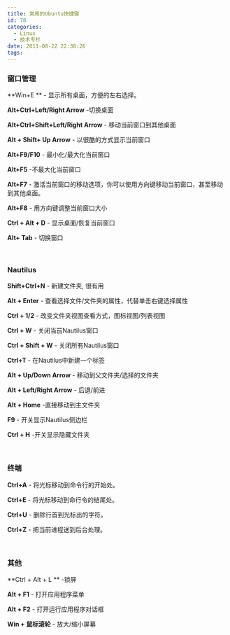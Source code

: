 ```yaml
---
title: 常用的Ubuntu快捷键
id: 78
categories:
  - Linux
  - 技术专栏
date: 2011-08-22 22:38:26
tags:
---
```


<div id="blog_text">

### **窗口管理**

**Win+E ** - 显示所有桌面，方便的左右选择。

**Alt+Ctrl+Left/Right Arrow** -切换桌面

**Alt+Ctrl+Shift+Left/Right Arrow** - 移动当前窗口到其他桌面

**Alt + Shift+ Up Arrow** - 以很酷的方式显示当前窗口

**Alt+F9/F10** - 最小化/最大化当前窗口

**Alt+F5** -不最大化当前窗口

**Alt+F7** - 激活当前窗口的移动选项，你可以使用方向键移动当前窗口，甚至移动到其他桌面。

**Alt+F8** - 用方向键调整当前窗口大小

**Ctrl + Alt + D** - 显示桌面/恢复当前窗口

**Alt+ Tab** - 切换窗口

&nbsp;

### Nautilus

**Shift+Ctrl+N** - 新建文件夹, 很有用

**Alt + Enter** - 查看选择文件/文件夹的属性，代替单击右键选择属性

**Ctrl + 1/2** - 改变文件夹视图查看方式，图标视图/列表视图

**Ctrl + W** - 关闭当前Nautilus窗口

**Ctrl + Shift + W** - 关闭所有Nautilus窗口

**Ctrl+T** - 在Nautilus中新建一个标签

**Alt + Up/Down Arrow** - 移动到父文件夹/选择的文件夹

**Alt + Left/Right Arrow** - 后退/前进

**Alt + Home** -直接移动到主文件夹

**F9** - 开关显示Nautilus侧边栏

**Ctrl + H** -开关显示隐藏文件夹

&nbsp;

### 终端

**Ctrl+A** - 将光标移动到命令行的开始处。

**Ctrl+E** - 将光标移动到命行令的结尾处。

**Ctrl+U** - 删除行首到光标出的字符。

**Ctrl+Z** - 把当前进程送到后台处理。

&nbsp;

### 其他

**Ctrl + Alt + L ** -锁屏

**Alt + F1** - 打开应用程序菜单

**Alt + F2** - 打开运行应用程序对话框

**Win + 鼠标滚轮** - 放大/缩小屏幕

</div>